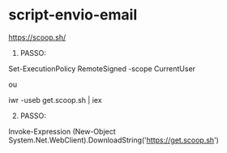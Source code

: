 # script-envio-email

https://scoop.sh/

1. PASSO:

Set-ExecutionPolicy RemoteSigned -scope CurrentUser

ou

iwr -useb get.scoop.sh | iex

2. PASSO:

Invoke-Expression (New-Object System.Net.WebClient).DownloadString('https://get.scoop.sh')


